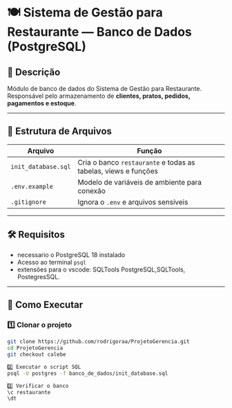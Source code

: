 # 🍽️ Sistema de Gestão para Restaurante — Banco de Dados (PostgreSQL)

## 📖 Descrição
Módulo de banco de dados do Sistema de Gestão para Restaurante.  
Responsável pelo armazenamento de **clientes, pratos, pedidos, pagamentos e estoque**.

---

## 🧩 Estrutura de Arquivos
| Arquivo | Função |
|----------|--------|
| `init_database.sql` | Cria o banco `restaurante` e todas as tabelas, views e funções |
| `.env.example` | Modelo de variáveis de ambiente para conexão |
| `.gitignore` | Ignora o `.env` e arquivos sensíveis |

---

## 🛠️ Requisitos
- necessario o PostgreSQL 18 instalado
- Acesso ao terminal `psql`
- extensões para o vscode: SQLTools PostgreSQL,SQLTools, PostegresSQL.
---

## 🚀 Como Executar

### 1️⃣ Clonar o projeto
```bash
git clone https://github.com/rodrigoraa/ProjetoGerencia.git
cd ProjetoGerencia
git checkout calebe

2️⃣ Executar o script SQL
psql -U postgres -f banco_de_dados/init_database.sql

3️⃣ Verificar o banco
\c restaurante
\dt

